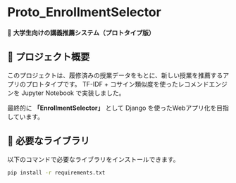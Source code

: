# Proto_EnrollmentSelector
📌 **大学生向けの講義推薦システム（プロトタイプ版）**

## 📌 プロジェクト概要
このプロジェクトは、履修済みの授業データをもとに、新しい授業を推薦するアプリのプロトタイプです。
TF-IDF + コサイン類似度を使ったレコメンドエンジンを Jupyter Notebook で実装しました。

最終的に **「EnrollmentSelector」** として Django を使ったWebアプリ化を目指しています。

## 🔧 必要なライブラリ
以下のコマンドで必要なライブラリをインストールできます。
```bash
pip install -r requirements.txt
```